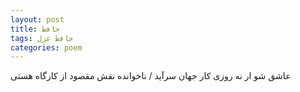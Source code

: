 ```yaml
---
layout: post
title: حافظ
tags: حافظ غزل
categories: poem
---
```


عاشق شو ار نه روزی کار جهان سرآید / ناخوانده نقش مقصود از کارگاه هستی
